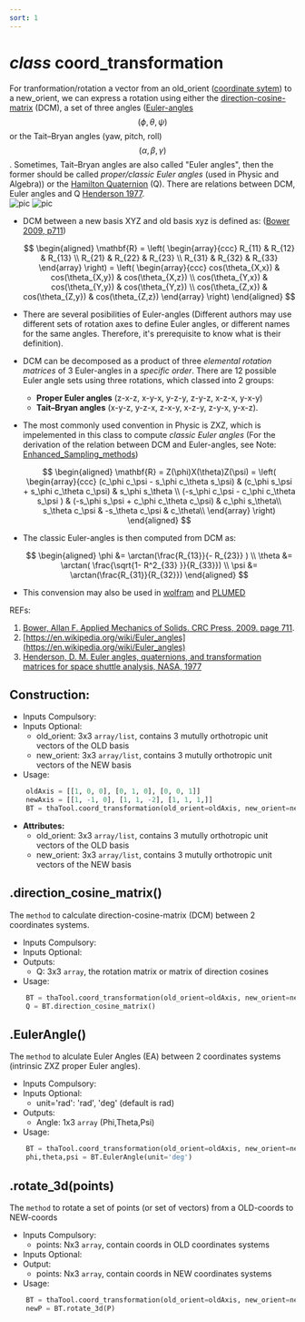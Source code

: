 ```yaml
---
sort: 1
---
```


# *class* coord_transformation

For tranformation/rotation a vector from an old_orient ([coordinate sytem](https://en.wikipedia.org/wiki/Coordinate_system)) to a new_orient, we can express a rotation using either the [direction-cosine-matrix](https://en.wikiversity.org/wiki/PlanetPhysics/Direction_Cosine_Matrix) (DCM), a set of three angles ([Euler-angles](https://en.wikipedia.org/wiki/Euler_angles) $$(\phi,\theta,\psi)$$ or the Tait–Bryan angles (yaw, pitch, roll) $$(\alpha,\beta,\gamma)$$. Sometimes, Tait–Bryan angles are also called "Euler angles", then the former should be called *proper/classic Euler angles* (used in Physic and Algebra)) or the [Hamilton Quaternion](https://en.wikipedia.org/wiki/Quaternion) (Q). There are relations between DCM, Euler angles and Q [Henderson 1977](https://ntrs.nasa.gov/api/citations/19770019231/downloads/19770019231).<br>
	![pic](https://upload.wikimedia.org/wikipedia/commons/thumb/8/85/Euler2a.gif/255px-Euler2a.gif)
	![pic](https://upload.wikimedia.org/wikipedia/commons/thumb/4/4a/Intermediateframes.svg/225px-Intermediateframes.svg.png)

- DCM between a new basis XYZ and old basis xyz is defined as: ([Bower 2009, p711](http://solidmechanics.org/Text/AppendixA/AppendixA.php))

	$$
	\begin{aligned}
		\mathbf{R} = \left( \begin{array}{ccc}
			R_{11} & R_{12} & R_{13} \\
			R_{21} & R_{22} & R_{23} \\
			R_{31} & R_{32} & R_{33} 
		\end{array} \right)
		= \left( \begin{array}{ccc}
			cos(\theta_{X,x}) & cos(\theta_{X,y}) & cos(\theta_{X,z}) \\
			cos(\theta_{Y,x}) & cos(\theta_{Y,y}) & cos(\theta_{Y,z}) \\
			cos(\theta_{Z,x}) & cos(\theta_{Z,y}) & cos(\theta_{Z,z}) 
		\end{array} \right)
	\end{aligned}
	$$
- There are several posibilities of Euler-angles (Different authors may use different sets of rotation axes to define Euler angles, or different names for the same angles. Therefore, it's prerequisite to know what is their definition). 
- DCM can be decomposed as a product of three *elemental rotation matrices* of 3 Euler-angles in a *specific order*. There are 12 possible Euler angle sets using three rotations, which classed into 2 groups: 	
	- **Proper Euler angles** (z-x-z, x-y-x, y-z-y, z-y-z, x-z-x, y-x-y)
	- **Tait–Bryan angles** (x-y-z, y-z-x, z-x-y, x-z-y, z-y-x, y-x-z).
- The most commonly used convention in Physic is ZXZ, which is impelemented in this class to compute *classic Euler angles* (For the derivation of the relation between DCM and Euler-angles, see Note: [Enhanced_Sampling_methods](https://thangckt.github.io/note/))

	$$
	\begin{aligned}
		\mathbf{R} = Z(\phi)X(\theta)Z(\psi)
		= \left( \begin{array}{ccc}
			(c_\phi c_\psi - s_\phi c_\theta s_\psi) 		& (c_\phi s_\psi + s_\phi c_\theta c_\psi)	&  	s_\phi s_\theta \\
			(-s_\phi c_\psi - c_\phi c_\theta s_\psi ) 	& (-s_\phi s_\psi + c_\phi c_\theta c_\psi)	&  c_\phi s_\theta\\
			s_\theta c_\psi			  							        &  -s_\theta c_\psi							          	&  c_\theta\\
		\end{array} \right)
	\end{aligned}
	$$
- The classic Euler-angles is then computed from DCM as:

	$$
	\begin{aligned}
		\phi &= \arctan(\frac{R_{13}}{- R_{23}} ) \\
		\theta &= \arctan( \frac{\sqrt{1- R^2_{33} }}{R_{33}}) \\
		\psi &= \arctan(\frac{R_{31}}{R_{32}}) 
	\end{aligned}
	$$
- This convension may also be used in [wolfram](https://mathworld.wolfram.com/EulerAngles.html) and [PLUMED](https://www.plumed.org/doc-v2.7/user-doc/html/_f_c_c_u_b_i_c.html)

REFs:
1. [Bower, Allan F. Applied Mechanics of Solids. CRC Press, 2009. page 711](http://solidmechanics.org/Text/AppendixA/AppendixA.php).
2. [https://en.wikipedia.org/wiki/Euler_angles](https://en.wikipedia.org/wiki/Euler_angles)
3. [Henderson, D. M. Euler angles, quaternions, and transformation matrices for space shuttle analysis, NASA, 1977](https://ntrs.nasa.gov/api/citations/19770019231/downloads/19770019231.pdf)


## Construction:
* Inputs Compulsory: 
* Inputs Optional: 
	- old_orient: 3x3 `array/list`, contains 3 mutully orthotropic unit vectors of the OLD basis 
	- new_orient: 3x3 `array/list`, contains 3 mutully orthotropic unit vectors of the NEW basis
* Usage: 
```python
	oldAxis = [[1, 0, 0], [0, 1, 0], [0, 0, 1]]
	newAxis = [[1, -1, 0], [1, 1, -2], [1, 1, 1,]]
	BT = thaTool.coord_transformation(old_orient=oldAxis, new_orient=newAxis)
```
* **Attributes:**
	- old_orient: 3x3 `array/list`, contains 3 mutully orthotropic unit vectors of the OLD basis 
	- new_orient: 3x3 `array/list`, contains 3 mutully orthotropic unit vectors of the NEW basis

## .direction_cosine_matrix()
The `method` to calculate direction-cosine-matrix (DCM) between 2 coordinates systems.
* Inputs Compulsory: 
* Inputs Optional:
* Outputs: 
	- Q: 3x3 `array`, the rotation matrix or matrix of direction cosines
* Usage: 
```python
	BT = thaTool.coord_transformation(old_orient=oldAxis, new_orient=newAxis)
	Q = BT.direction_cosine_matrix()
```

## .EulerAngle()
The `method` to alculate Euler Angles (EA) between 2 coordinates systems (intrinsic ZXZ proper Euler angles).
* Inputs Compulsory: 
* Inputs Optional:
	- unit='rad': 'rad', 'deg'      (default is rad)
* Outputs: 
	- Angle: 1x3 `array` (Phi,Theta,Psi)
* Usage: 
```python
	BT = thaTool.coord_transformation(old_orient=oldAxis, new_orient=newAxis) 
	phi,theta,psi = BT.EulerAngle(unit='deg')
```

## .rotate_3d(points)
The `method` to rotate a set of points (or set of vectors) from a OLD-coords to NEW-coords
* Inputs Compulsory:
	- points: Nx3 `array`, contain coords in OLD coordinates systems
* Inputs Optional:
* Output:
	- points: Nx3 `array`, contain coords in NEW coordinates systems
* Usage: 
```python
	BT = thaTool.coord_transformation(old_orient=oldAxis, new_orient=newAxis) 
	newP = BT.rotate_3d(P)
```

